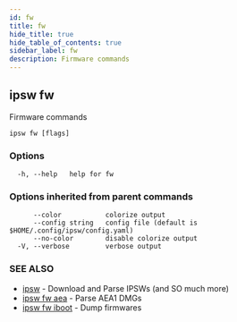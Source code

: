 ```yaml
---
id: fw
title: fw
hide_title: true
hide_table_of_contents: true
sidebar_label: fw
description: Firmware commands
---
```

## ipsw fw

Firmware commands

```
ipsw fw [flags]
```

### Options

```
  -h, --help   help for fw
```

### Options inherited from parent commands

```
      --color           colorize output
      --config string   config file (default is $HOME/.config/ipsw/config.yaml)
      --no-color        disable colorize output
  -V, --verbose         verbose output
```

### SEE ALSO

* [ipsw](/docs/cli/ipsw)	 - Download and Parse IPSWs (and SO much more)
* [ipsw fw aea](/docs/cli/ipsw/fw/aea)	 - Parse AEA1 DMGs
* [ipsw fw iboot](/docs/cli/ipsw/fw/iboot)	 - Dump firmwares

